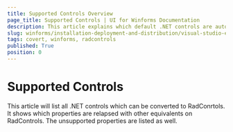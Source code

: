 ```yaml
---
title: Supported Controls Overview
page_title: Supported Controls | UI for Winforms Documentation
description: This article explains which default .NET controls are automatically converted.
slug: winforms/installation-deployment-and-distribution/visual-studio-extensions/supported-controls
tags: covert, winforms, radcontrols
published: True
position: 0
---
```


# Supported Controls

This article will list all .NET controls which can be converted to RadConrtols. It shows which properties are relapsed with other equivalents on RadControls. The unsupported properties are listed as well.

 